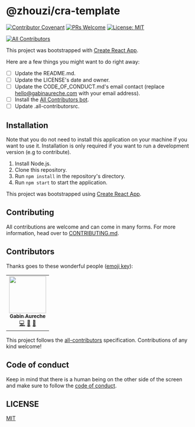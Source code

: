 # @zhouzi/cra-template

[![Contributor Covenant](https://img.shields.io/badge/Contributor%20Covenant-v2.0%20adopted-ff69b4.svg)](./CODE_OF_CONDUCT.md)
[![PRs Welcome](https://img.shields.io/badge/PRs-welcome-brightgreen.svg?style=flat-square)](http://makeapullrequest.com)
[![License: MIT](https://img.shields.io/badge/License-MIT-yellow.svg)](./LICENSE)

<!-- ALL-CONTRIBUTORS-BADGE:START - Do not remove or modify this section -->

[![All Contributors](https://img.shields.io/badge/all_contributors-1-orange.svg?style=flat-square)](#contributors-)

<!-- ALL-CONTRIBUTORS-BADGE:END -->

This project was bootstrapped with [Create React App](https://github.com/facebook/create-react-app).

Here are a few things you might want to do right away:

- [ ] Update the README.md.
- [ ] Update the LICENSE's date and owner.
- [ ] Update the CODE_OF_CONDUCT.md's email contact (replace hello@gabinaureche.com with your email address).
- [ ] Install the [All Contributors bot](https://allcontributors.org/docs/en/bot/installation).
- [ ] Update .all-contributorsrc.

## Installation

Note that you do not need to install this application on your machine if you want to use it.
Installation is only required if you want to run a development version (e.g to contribute).

1. Install Node.js.
2. Clone this repository.
3. Run `npm install` in the repository's directory.
4. Run `npm start` to start the application.

This project was bootstrapped using [Create React App](https://github.com/facebook/create-react-app).

## Contributing

All contributions are welcome and can come in many forms.
For more information, head over to [CONTRIBUTING.md](./CONTRIBUTING.md).

## Contributors

Thanks goes to these wonderful people ([emoji key](https://allcontributors.org/docs/en/emoji-key)):

<!-- ALL-CONTRIBUTORS-LIST:START - Do not remove or modify this section -->
<!-- prettier-ignore-start -->
<!-- markdownlint-disable -->
<table>
  <tr>
    <td align="center"><a href="http://gabinaureche.com"><img src="https://avatars1.githubusercontent.com/u/2291025?v=4" width="100px;" alt=""/><br /><sub><b>Gabin Aureche</b></sub></a><br /><a href="https://github.com/Zhouzi/cra-template/commits?author=Zhouzi" title="Code">💻</a> <a href="https://github.com/Zhouzi/cra-template/commits?author=Zhouzi" title="Documentation">📖</a> <a href="#design-Zhouzi" title="Design">🎨</a></td>
  </tr>
</table>
<!-- markdownlint-enable -->
<!-- prettier-ignore-end -->
<!-- ALL-CONTRIBUTORS-LIST:END -->

This project follows the [all-contributors](https://github.com/all-contributors/all-contributors) specification. Contributions of any kind welcome!

## Code of conduct

Keep in mind that there is a human being on the other side of the screen and make sure to follow the [code of conduct](./CODE_OF_CONDUCT.md).

## LICENSE

[MIT](./LICENSE)
